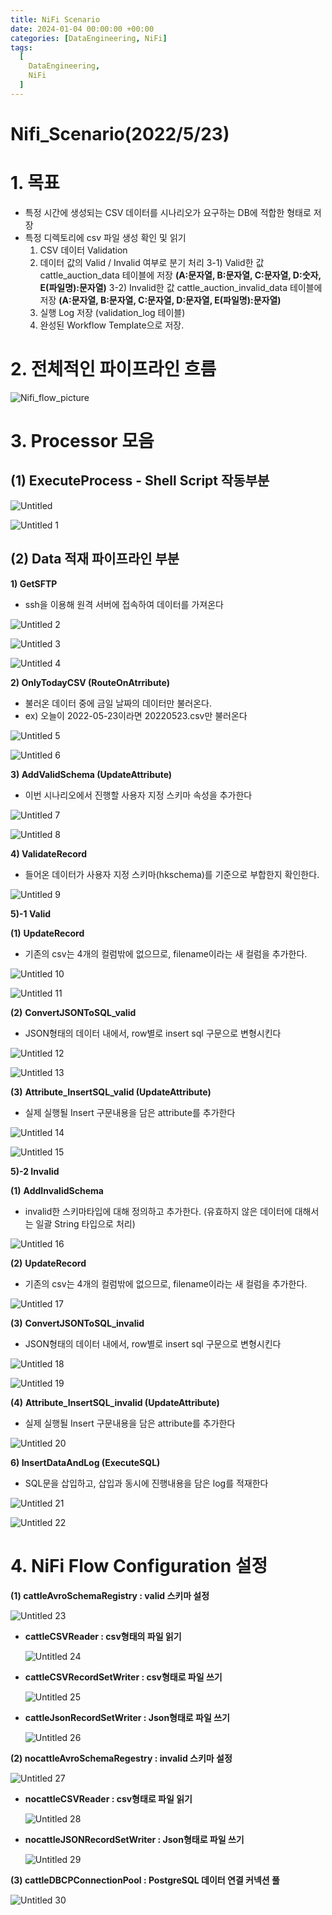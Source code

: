 ```yaml
---
title: NiFi Scenario 
date: 2024-01-04 00:00:00 +00:00
categories: [DataEngineering, NiFi]
tags:
  [
    DataEngineering,
    NiFi
  ]
---
```


# Nifi_Scenario(2022/5/23)

# 1. 목표

- 특정 시간에 생성되는 CSV 데이터를 시나리오가 요구하는 DB에 적합한 형태로 저장
- 특정 디렉토리에 csv 파일 생성 확인 및 읽기
    1. CSV 데이터 Validation
    2. 데이터 값의 Valid / Invalid 여부로 분기 처리
    3-1) Valid한 값 cattle_auction_data 테이블에 저장 
    **(A:문자열, B:문자열, C:문자열, D:숫자, E(파일명):문자열)**
    3-2) Invalid한 값 cattle_auction_invalid_data 테이블에 저장
    **(A:문자열, B:문자열, C:문자열, D:문자열, E(파일명):문자열)**
    3. 실행 Log 저장 (validation_log 테이블)
    4. 완성된 Workflow Template으로 저장.

# 2. 전체적인 파이프라인 흐름

![Nifi_flow_picture](https://user-images.githubusercontent.com/12759500/229808770-b049da81-c415-4150-b46b-5ca6fb8332a9.jpg)

# 3. Processor 모음

## (1) ExecuteProcess - Shell Script 작동부분

![Untitled](https://user-images.githubusercontent.com/12759500/229808833-65100a61-6bc1-43c7-905b-bb75c7a87e6c.png)

![Untitled 1](https://user-images.githubusercontent.com/12759500/229808865-e691200c-a7fc-4e29-8ad8-50c7a6b8d3d9.png)

## (2) Data 적재 파이프라인 부분

**1) GetSFTP**

- ssh을 이용해 원격 서버에 접속하여 데이터를 가져온다

![Untitled 2](https://user-images.githubusercontent.com/12759500/229808883-c76d9dbb-2b9e-4e25-b8ca-fce7b87cfe3f.png)

![Untitled 3](https://user-images.githubusercontent.com/12759500/229808909-e24b9d1a-9da9-46b1-8bb5-4ad9fb9a2f42.png)

![Untitled 4](https://user-images.githubusercontent.com/12759500/229808923-c08b6196-4c95-4ea1-8f7c-01c6f33e0b16.png)

**2) OnlyTodayCSV (RouteOnAtrribute)**

- 불러온 데이터 중에 금일 날짜의 데이터만 불러온다.
- ex) 오늘이 2022-05-23이라면 20220523.csv만 불러온다

![Untitled 5](https://user-images.githubusercontent.com/12759500/229808962-6a898524-117d-47b0-b8bc-030b21adb464.png)

![Untitled 6](https://user-images.githubusercontent.com/12759500/229808993-acfb3ee3-c186-47ac-b11a-9063db34773c.png)

**3) AddValidSchema (UpdateAttribute)**

- 이번 시나리오에서 진행할 사용자 지정 스키마 속성을 추가한다

![Untitled 7](https://user-images.githubusercontent.com/12759500/229809023-3c77794c-9788-47aa-9170-e6e4bcc686e8.png)

![Untitled 8](https://user-images.githubusercontent.com/12759500/229809043-74bc204f-7778-4f5b-b97b-f3ad2d1112a4.png)

**4) ValidateRecord**

- 들어온 데이터가 사용자 지정 스키마(hkschema)를 기준으로 부합한지 확인한다.

![Untitled 9](https://user-images.githubusercontent.com/12759500/229809062-a3bfe69c-5640-4081-9137-999820f2be00.png)

**5)-1 Valid**

**(1)** **UpdateRecord**

- 기존의 csv는 4개의 컬럼밖에 없으므로, filename이라는 새 컬럼을 추가한다.

![Untitled 10](https://user-images.githubusercontent.com/12759500/229809081-4060e9dd-5856-4165-b33d-32456e0749a5.png)

![Untitled 11](https://user-images.githubusercontent.com/12759500/229809098-e9191c02-423f-4255-9863-1586e8ed1309.png)

**(2)** **ConvertJSONToSQL_valid**

- JSON형태의 데이터 내에서, row별로 insert sql 구문으로 변형시킨다

![Untitled 12](https://user-images.githubusercontent.com/12759500/229809126-fc112274-44af-438d-92c0-39e7bce37544.png)

![Untitled 13](https://user-images.githubusercontent.com/12759500/229809141-7fbbb331-9618-457e-9ae5-0b12ab4bfc75.png)

**(3)** **Attribute_InsertSQL_valid (UpdateAttribute)**

- 실제 실행될 Insert 구문내용을 담은 attribute를 추가한다

![Untitled 14](https://user-images.githubusercontent.com/12759500/229809187-8dbe04ce-4686-401f-91db-2b1036a8a62b.png)

![Untitled 15](https://user-images.githubusercontent.com/12759500/229809208-fa4e529f-c30a-4d6b-8b26-e33175b7eebd.png)

**5)-2 Invalid**

**(1)** **AddInvalidSchema**

- invalid한 스키마타입에 대해 정의하고 추가한다. 
(유효하지 않은 데이터에 대해서는 일괄 String 타입으로 처리)

![Untitled 16](https://user-images.githubusercontent.com/12759500/229809246-291390b6-63de-4f4a-82c2-7d3d335628ab.png)

**(2)** **UpdateRecord**

- 기존의 csv는 4개의 컬럼밖에 없으므로, filename이라는 새 컬럼을 추가한다.

![Untitled 17](https://user-images.githubusercontent.com/12759500/229809268-2845a3e6-5981-410f-bbb6-ee0773a7e068.png)

**(3)** **ConvertJSONToSQL_invalid**

- JSON형태의 데이터 내에서, row별로 insert sql 구문으로 변형시킨다

![Untitled 18](https://user-images.githubusercontent.com/12759500/229809298-7990bb11-4ca2-42e8-a34c-762b5aac61a9.png)

![Untitled 19](https://user-images.githubusercontent.com/12759500/229809315-84d2c9ba-de5a-4ac2-bae4-f62fbdfd3e67.png)

**(4)** **Attribute_InsertSQL_invalid (UpdateAttribute)**

- 실제 실행될 Insert 구문내용을 담은 attribute를 추가한다

![Untitled 20](https://user-images.githubusercontent.com/12759500/229809337-ce6091b4-0256-4a20-8d25-9f5d7f978cab.png)

**6) InsertDataAndLog (ExecuteSQL)**

- SQL문을 삽입하고, 삽입과 동시에 진행내용을 담은 log를 적재한다

![Untitled 21](https://user-images.githubusercontent.com/12759500/229809347-a0c647a8-1778-432b-a1bd-0c0a4666c077.png)

![Untitled 22](https://user-images.githubusercontent.com/12759500/229809365-45b9e5e7-0c28-4373-9965-b7b229b0139b.png)

# 4. NiFi Flow Configuration 설정

**(1) cattleAvroSchemaRegistry : valid 스키마 설정**

![Untitled 23](https://user-images.githubusercontent.com/12759500/229809394-6b89b184-9858-4ddf-aa91-17e98cbaaf3b.png)

- **cattleCSVReader : csv형태의 파일 읽기**
    
    ![Untitled 24](https://user-images.githubusercontent.com/12759500/229809408-22a353c7-8e7c-45b5-88f1-9583189e4dc0.png)
    
- **cattleCSVRecordSetWriter : csv형태로 파일 쓰기**
    
    ![Untitled 25](https://user-images.githubusercontent.com/12759500/229809438-99f82230-0001-4786-8f5d-27b69f307dbb.png)
    
- **cattleJsonRecordSetWriter : Json형태로 파일 쓰기**
    
    ![Untitled 26](https://user-images.githubusercontent.com/12759500/229809455-e5d3a9f8-9631-41a6-bad2-1d9c1b22b935.png)
    

**(2) nocattleAvroSchemaRegestry : invalid 스키마 설정**

![Untitled 27](https://user-images.githubusercontent.com/12759500/229809481-9a47df2d-1d2a-49e7-950e-c0995509a581.png)

- **nocattleCSVReader : csv형태로 파일 읽기**
    
    ![Untitled 28](https://user-images.githubusercontent.com/12759500/229809510-e18dba04-eb11-4155-9f3b-d46c7e5797de.png)
    
- **nocattleJSONRecordSetWriter : Json형태로 파일 쓰기**
    
    ![Untitled 29](https://user-images.githubusercontent.com/12759500/229809555-eb90d44c-7cc1-4bb1-a5e3-c52483e84e59.png)
    

**(3) cattleDBCPConnectionPool : PostgreSQL 데이터 연결 커넥션 풀**

![Untitled 30](https://user-images.githubusercontent.com/12759500/229809583-5088dfee-ba0d-472a-8525-0bfef90d9dcf.png)

